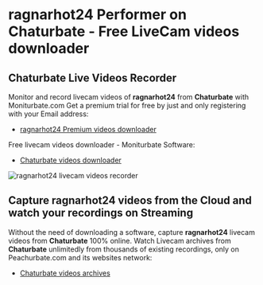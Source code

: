 # ragnarhot24 Performer on Chaturbate - Free LiveCam videos downloader

## Chaturbate Live Videos Recorder

Monitor and record livecam videos of **ragnarhot24** from **Chaturbate** with Moniturbate.com
Get a premium trial for free by just and only registering with your Email address:
* [ragnarhot24 Premium videos downloader](https://moniturbate.com/request-demo-licence-key.html)

Free livecam videos downloader - Moniturbate Software:
* [Chaturbate videos downloader](https://moniturbate.com/moniturbate-download-software.html)

![ragnarhot24 livecam videos recorder](https://peachurnet.com/templates/moniturbate-software.png)


## Capture ragnarhot24 videos from the Cloud and watch your recordings on Streaming

Without the need of downloading a software, capture **ragnarhot24** livecam videos from **Chaturbate** 100% online.
Watch Livecam archives from **Chaturbate** unlimitedly from thousands of existing recordings, only on Peachurbate.com and its websites network:
* [Chaturbate videos archives](https://peachurnet.com/)